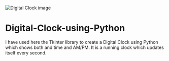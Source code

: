 ![Digital Clock image](https://github.com/git-naitik/Digital-Clock-using-Python/assets/99355271/0e837927-e532-4484-9d76-2b6b2f92da97)
# Digital-Clock-using-Python
I have used here the Tkinter library to create a Digital Clock using Python which shows both and time and AM/PM. It is a running clock which updates itself every second.
